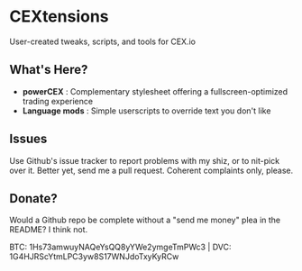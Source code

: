 CEXtensions
===========

User-created tweaks, scripts, and tools for CEX.io

What's Here?
------------

* **powerCEX** : Complementary stylesheet offering a fullscreen-optimized trading experience
* **Language mods** : Simple userscripts to override text you don't like

Issues
------

Use Github's issue tracker to report problems with my shiz, or to nit-pick over it. Better yet, send me a pull request. Coherent complaints only, please.

Donate?
-------

Would a Github repo be complete without a "send me money" plea in the README? I think not.

BTC: 1Hs73amwuyNAQeYsQQ8yYWe2ymgeTmPWc3 | DVC: 1G4HJRScYtmLPC3yw8S17WNJdoTxyKyRCw
